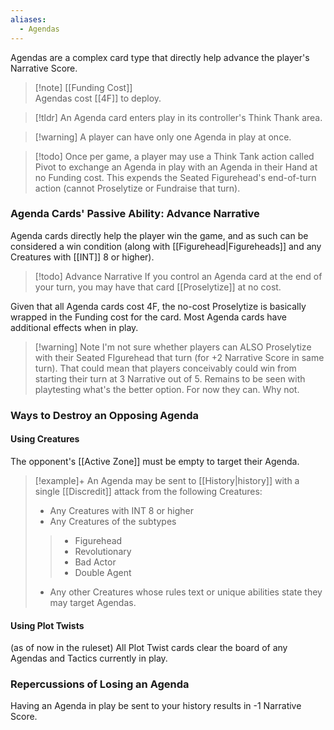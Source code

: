 ```yaml
---
aliases:
  - Agendas
---
```

Agendas are a complex card type that directly help advance the player's Narrative Score.

 > [!note] [[Funding Cost]]  
 > Agendas cost [[4F]] to deploy.

 > [!tldr] An Agenda card enters play in its controller's Think Thank area.
 
 > [!warning] A player can have only one Agenda in play at once.
 
>[!todo] Once per game, a player may use a Think Tank action called Pivot to exchange an Agenda in play with an Agenda in their Hand at no Funding cost. 
>This expends the Seated Figurehead's end-of-turn action (cannot Proselytize or Fundraise that turn).

### Agenda Cards' Passive Ability: Advance Narrative

Agenda cards directly help the player win the game, and as such can be considered a win condition (along with [[Figurehead|Figureheads]] and any Creatures with [[INT]] 8 or higher).

> [!todo] Advance Narrative
> If you control an Agenda card at the end of your turn, you may have that card [[Proselytize]] at no cost.

Given that all Agenda cards cost 4F, the no-cost Proselytize is basically wrapped in the Funding cost for the card. Most Agenda cards have additional effects when in play.

> [!warning] Note
> I'm not sure whether players can ALSO Proselytize with their Seated FIgurehead that turn (for +2 Narrative Score in same turn). That could mean that players conceivably could win from starting their turn at 3 Narrative out of 5. Remains to be seen with playtesting what's the better option. For now they can. Why not.

### Ways to Destroy an Opposing Agenda

#### Using Creatures

The opponent's [[Active Zone]] must be empty to target their Agenda.

> [!example]+ An Agenda may be sent to [[History|history]] with a single [[Discredit]] attack from the following Creatures:
>
>- Any Creatures with INT 8 or higher
>- Any Creatures of the subtypes 
> >- Figurehead
> >- Revolutionary
> >- Bad Actor
> >- Double Agent
> - Any other Creatures whose rules text or unique abilities state they may target Agendas.

#### Using Plot Twists

(as of now in the ruleset) All Plot Twist cards clear the board of any Agendas and Tactics currently in play.


### Repercussions of Losing an Agenda

Having an Agenda in play be sent to your history results in -1 Narrative Score.


